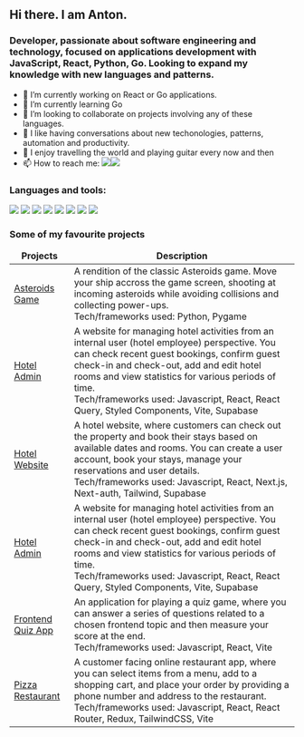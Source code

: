 ## Hi there. I am Anton. 

### Developer, passionate about software engineering and technology, focused on applications development with JavaScript, React, Python, Go. Looking to expand my knowledge with new languages and patterns.

- 🔭 I’m currently working on React or Go applications.
- 🌱 I’m currently learning Go
- 👯 I’m looking to collaborate on projects involving any of these languages.
- 💬 I like having conversations about new techonologies, patterns, automation and productivity.
- 🎸 I enjoy travelling the world and playing guitar every now and then
- 📫 How to reach me: <a href="https://linkedin.com/in/anton-vasilache" target="blank"><img src="https://img.icons8.com/color/35/000000/linkedin.png"/></a><a href="mailto:vasilacheanton91@gmail.com" target="blank"><img src="https://img.icons8.com/color/35/000000/gmail.png"/></a>

### Languages and tools:
<p>
<img src="https://img.icons8.com/color/35/000000/html-5--v1.png"/> 
<img src="https://img.icons8.com/color/35/000000/css3.png"/> 
<img src="https://img.icons8.com/color/35/000000/javascript--v1.png"/> 
<img src="https://img.icons8.com/color/35/react-native.png"/>
<img src="https://img.icons8.com/color/35/redux.png"/>
<img src="https://img.icons8.com/color/35/tailwind_css.png"/>
<img src="https://img.icons8.com/fluency/35/000000/visual-studio-code-2019.png"/>
<img src="https://img.icons8.com/color/35/000000/github.png"/>    
</p>

### Some of my favourite projects  

<table>
  <thead align="center">
    <tr border: none;>
      <td><b>Projects</b></td>
      <td><b>Description</b></td>
    </tr>
  </thead>
  <tbody> 
    <tr>
      <td>
        <a href="https://github.com/Antonvasilache/asteroids-game" target="_blank">Asteroids Game</a>
      </td>
      <td>A rendition of the classic Asteroids game. Move your ship accross the game screen, shooting at incoming asteroids while avoiding collisions and collecting power-ups.<br> Tech/frameworks used: 
Python,
Pygame
</br></td>
    </tr> 
      <tr>
      <td>
        <a href="https://hotel-admin-av.vercel.app" target="_blank">Hotel Admin</a>
      </td>
      <td>A website for managing hotel activities from an internal user (hotel employee) perspective. You can check recent guest bookings, confirm guest check-in and check-out, add and edit hotel rooms and view statistics for various periods of time.<br> Tech/frameworks used: 
Javascript,
React,
React Query,
Styled Components,
Vite,
Supabase </br></td>
    </tr>    
    <tr>
      <td>
        <a href="https://hotel-website-demo-ten.vercel.app/" target="_blank">Hotel Website</a>
      </td>
      <td>A hotel website, where customers can check out the property and book their stays based on available dates and rooms. You can create a user account, book your stays, manage your reservations and user details.<br> Tech/frameworks used: 
Javascript,
React,
Next.js,
Next-auth,
Tailwind,
Supabase </br></td>
    </tr> 
      <tr>
      <td>
        <a href="https://hotel-admin-av.vercel.app" target="_blank">Hotel Admin</a>
      </td>
      <td>A website for managing hotel activities from an internal user (hotel employee) perspective. You can check recent guest bookings, confirm guest check-in and check-out, add and edit hotel rooms and view statistics for various periods of time.<br> Tech/frameworks used: 
Javascript,
React,
React Query,
Styled Components,
Vite,
Supabase </br></td>
    </tr>    
  <tr>
      <td>
        <a href="https://frontend-quiz-app-av.netlify.app/" target="_blank">Frontend Quiz App</a>
      </td>
      <td>An application for playing a quiz game, where you can answer a series of questions related to a chosen frontend topic and then measure your score at the end.<br> Tech/frameworks used: 
Javascript,
React,
Vite </br></td>
    </tr>
  </tr>
    <tr>
      <td>
        <a href="https://pizza-restaurant-app-av.netlify.app/" target="_blank">Pizza Restaurant</a>
      </td>
      <td>A customer facing online restaurant app, where you can select items from a menu, add to a shopping cart, and place your order by providing a phone number and address to the restaurant.<br> Tech/frameworks used: 
Javascript,
React,
React Router,
Redux,
TailwindCSS,
Vite </br></td>
    </tr>
  </tr>  
  </tbody>
</table>

